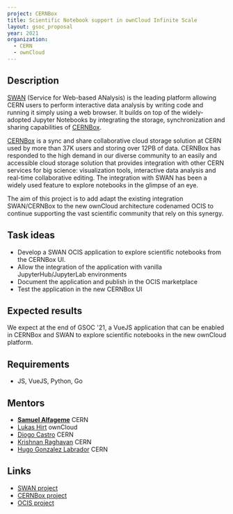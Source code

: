 ```yaml
---
project: CERNBox
title: Scientific Notebook support in ownCloud Infinite Scale
layout: gsoc_proposal
year: 2021
organization:
  - CERN
  - ownCloud
---
```



## Description
[SWAN](https://swan.web.cern.ch/swan/) (Service for Web-based ANalysis) is the leading platform allowing CERN users to perform interactive data analysis by writing code and running it simply using a web browser. It builds on top of the widely-adopted Jupyter Notebooks by integrating the storage, synchronization and sharing capabilities of [CERNBox](https://cernbox.web.cern.ch/cernbox/).

[CERNBox](https://cernbox.web.cern.ch/cernbox/) is a sync and share collaborative cloud storage solution at CERN used by more than 37K users and storing over 12PB of data. CERNBox has responded to the high demand in our diverse community to an easily and accessible cloud storage solution that provides integration with other CERN services for big science: visualization tools, interactive data analysis and real-time collaborative editing. The integration with SWAN has been a widely used feature to explore notebooks in the glimpse of an eye. 

The aim of this project is to add adapt the existing integration SWAN/CERNBox to the new ownCloud architecture codenamed OCIS to continue supporting the vast scientific community that rely on this synergy.

## Task ideas
* Develop a SWAN OCIS application to explore scientific notebooks from the CERNBox UI.
* Allow the integration of the application with vanilla JupyterHub/JupyterLab environments
* Document the application and publish in the OCIS marketplace
* Test the application in the new CERNBox UI

## Expected results
We expect at the end of GSOC '21, a VueJS application that can be enabled in CERNBox and SWAN to explore scientific notebooks in the new ownCloud platform.

##  Requirements
* JS, VueJS, Python, Go

## Mentors
* **[Samuel Alfageme](mailto:samuel.alfageme.sainz@cern.ch)** CERN
* [Lukas Hirt](mailto:lhirt@owncloud.com) ownCloud
* [Diogo Castro](mailto:diogo.castro@cern.ch) CERN
* [Krishnan Raghavan](mailto:krishnan.raghavan@cern.ch) CERN
* [Hugo Gonzalez Labrador](mailto:hugo.gonzalez.labrador@cern.ch) CERN

## Links
* [SWAN project](https://swan.web.cern.ch)
* [CERNBox project](https://cernbox.web.cern.ch)
* [OCIS project](https://owncloud.github.io/ocis/)
